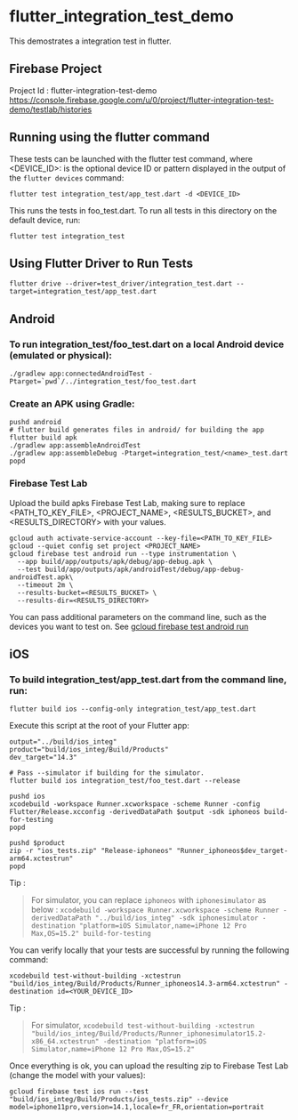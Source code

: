# flutter_integration_test_demo

This demostrates a integration test in flutter.

## Firebase Project
Project Id : flutter-integration-test-demo
https://console.firebase.google.com/u/0/project/flutter-integration-test-demo/testlab/histories


## Running using the flutter command

These tests can be launched with the flutter test command, where <DEVICE_ID>: is the optional device ID or pattern displayed in the output of the `flutter devices` command:

```flutter test integration_test/app_test.dart -d <DEVICE_ID>```

This runs the tests in foo_test.dart. To run all tests in this directory on the default device, run:

```flutter test integration_test```

## Using Flutter Driver to Run Tests

```flutter drive --driver=test_driver/integration_test.dart --target=integration_test/app_test.dart```

## Android

### To run integration_test/foo_test.dart on a local Android device (emulated or physical):

```./gradlew app:connectedAndroidTest -Ptarget=`pwd`/../integration_test/foo_test.dart```


### Create an APK using Gradle:

```
pushd android
# flutter build generates files in android/ for building the app
flutter build apk
./gradlew app:assembleAndroidTest
./gradlew app:assembleDebug -Ptarget=integration_test/<name>_test.dart
popd
```

### Firebase Test Lab
Upload the build apks Firebase Test Lab, making sure to replace <PATH_TO_KEY_FILE>, <PROJECT_NAME>, <RESULTS_BUCKET>, and <RESULTS_DIRECTORY> with your values.

```
gcloud auth activate-service-account --key-file=<PATH_TO_KEY_FILE>
gcloud --quiet config set project <PROJECT_NAME>
gcloud firebase test android run --type instrumentation \
  --app build/app/outputs/apk/debug/app-debug.apk \
  --test build/app/outputs/apk/androidTest/debug/app-debug-androidTest.apk\
  --timeout 2m \
  --results-bucket=<RESULTS_BUCKET> \
  --results-dir=<RESULTS_DIRECTORY>
```

You can pass additional parameters on the command line, such as the devices you want to test on. See [gcloud firebase test android run](https://cloud.google.com/sdk/gcloud/reference/firebase/test/android/run)

## iOS

### To build integration_test/app_test.dart from the command line, run:

```flutter build ios --config-only integration_test/app_test.dart```


Execute this script at the root of your Flutter app:

```
output="../build/ios_integ"
product="build/ios_integ/Build/Products"
dev_target="14.3"

# Pass --simulator if building for the simulator.
flutter build ios integration_test/foo_test.dart --release

pushd ios
xcodebuild -workspace Runner.xcworkspace -scheme Runner -config Flutter/Release.xcconfig -derivedDataPath $output -sdk iphoneos build-for-testing
popd

pushd $product
zip -r "ios_tests.zip" "Release-iphoneos" "Runner_iphoneos$dev_target-arm64.xctestrun"
popd
```

Tip :
> For simulator, you can replace `iphoneos` with `iphonesimulator` as below :
```xcodebuild -workspace Runner.xcworkspace -scheme Runner -derivedDataPath "../build/ios_integ" -sdk iphonesimulator -destination "platform=iOS Simulator,name=iPhone 12 Pro Max,OS=15.2" build-for-testing```

You can verify locally that your tests are successful by running the following command:

```xcodebuild test-without-building -xctestrun "build/ios_integ/Build/Products/Runner_iphoneos14.3-arm64.xctestrun" -destination id=<YOUR_DEVICE_ID>```

Tip :
> For simulator,
```xcodebuild test-without-building -xctestrun "build/ios_integ/Build/Products/Runner_iphonesimulator15.2-x86_64.xctestrun" -destination "platform=iOS Simulator,name=iPhone 12 Pro Max,OS=15.2"```

Once everything is ok, you can upload the resulting zip to Firebase Test Lab (change the model with your values):

```gcloud firebase test ios run --test "build/ios_integ/Build/Products/ios_tests.zip" --device model=iphone11pro,version=14.1,locale=fr_FR,orientation=portrait```


